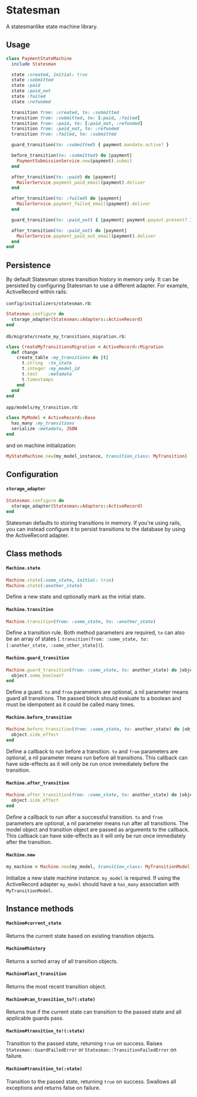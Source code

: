 # Statesman

A statesmanlike state machine library.


## Usage

```ruby
class PaymentStateMachine
  include Statesman

  state :created, initial: true
  state :submitted
  state :paid
  state :paid_out
  state :failed
  state :refunded

  transition from: :created, to: :submitted
  transition from: :submitted, to: [:paid, :failed]
  transition from: :paid, to: [:paid_out, :refunded]
  transition from: :paid_out, to: :refunded
  transition from: :failed, to: :submitted

  guard_transition(to: :submitted) { payment.mandate.active? }

  before_transition(to: :submitted) do |payment|
    PaymentSubmissionService.new(payment).submit
  end

  after_transition(to: :paid) do |payment|
    MailerService.payment_paid_email(payment).deliver
  end

  after_transition(to: :failed) do |payment|
    MailerService.payment_failed_email(payment).deliver
  end

  guard_transition(to: :paid_out) { |payment| payment.payout.present? }

  after_transition(to: :paid_out) do |payment|
    MailerService.payment_paid_out_email(payment).deliver
  end
end
```

## Persistence

By default Statesman stores transition history in memory only. It can be
persisted by configuring Statesman to use a different adapter. For example,
ActiveRecord within rails:
  
`config/initializers/statesman.rb`:

```ruby
Statesman.configure do
  storage_adapter(Statesman::Adapters::ActiveRecord)
end
```

`db/migrate/create_my_transitions_migration.rb`:

```ruby
class CreateMyTransitionsMigration < ActiveRecord::Migration
  def change
    create_table :my_transitions do |t|
      t.string  :to_state
      t.integer :my_model_id
      t.text    :metadata
      t.timestamps
    end
  end
end  
```

`app/models/my_transition.rb`:

```ruby
class MyModel < ActiveRecord::Base
  has_many :my_transitions
  serialize :metadata, JSON
end
```

and on machine initialization:

```ruby
MyStateMachine.new(my_model_instance, transition_class: MyTransition)
```

## Configuration

#### `storage_adapter`

```ruby
Statesman.configure do
  storage_adapter(Statesman::Adapters::ActiveRecord)
end
```
Statesman defaults to storing transitions in memory. If you're using rails, you can instead configure it to persist transitions to the database by using the ActiveRecord adapter.

## Class methods

#### `Machine.state`
```ruby
Machine.state(:some_state, initial: true)
Machine.state(:another_state)
```
Define a new state and optionally mark as the initial state.

#### `Machine.transition`
```ruby
Machine.transition(from: :some_state, to: :another_state)
```
Define a transition rule. Both method parameters are required, `to` can also be an array of states (`.transition(from: :some_state, to: [:another_state, :some_other_state])`).

#### `Machine.guard_transition`
```ruby
Machine.guard_transition(from: :some_state, to: another_state) do |object|
  object.some_boolean?
end
```
Define a guard. `to` and `from` parameters are optional, a nil parameter means guard all transitions. The passed block should evaluate to a boolean and must be idempotent as it could be called many times.

#### `Machine.before_transition`
```ruby
Machine.before_transition(from: :some_state, to: another_state) do |object| 
  object.side_effect
end
```
Define a callback to run before a transition. `to` and `from` parameters are optional, a nil parameter means run before all transitions. This callback can have side-effects as it will only be run once immediately before the transition.

#### `Machine.after_transition`
```ruby
Machine.after_transition(from: :some_state, to: another_state) do |object, transition|
  object.side_effect
end
```
Define a callback to run after a successful transition. `to` and `from` parameters are optional, a nil parameter means run after all transitions. The model object and transition object are passed as arguments to the callback. This callback can have side-effects as it will only be run once immediately after the transition.

#### `Machine.new`
```ruby
my_machine = Machine.new(my_model, transition_class: MyTransitionModel)
```
Initialize a new state machine instance. `my_model` is required. If using the ActiveRecord adapter `my_model` should have a `has_many` association with `MyTransitionModel`.

## Instance methods

#### `Machine#current_state`
Returns the current state based on existing transition objects.

#### `Machine#history`
Returns a sorted array of all transition objects.

#### `Machine#last_transition`
Returns the most recent transition object.

#### `Machine#can_transition_to?(:state)`
Returns true if the current state can transition to the passed state and all applicable guards pass.

#### `Machine#transition_to!(:state)`
Transition to the passed state, returning `true` on success. Raises `Statesman::GuardFailedError` or `Statesman::TransitionFailedError` on failure.

#### `Machine#transition_to(:state)`
Transition to the passed state, returning `true` on success. Swallows all exceptions and returns false on failure.
